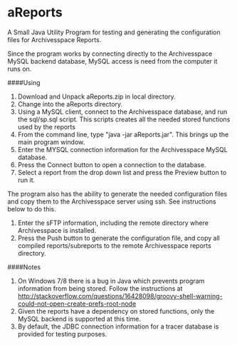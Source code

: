aReports
============

A Small Java Utility Program for testing and generating the configuration files for Archivesspace Reports.

Since the program works by connecting directly to the Archivesspace MySQL backend database, MySQL access is need from the computer it runs on.  

####Using

1. Download and Unpack aReports.zip in local directory.
2. Change into the aReports directory.
3. Using a MySQL client, connect to the Archivesspace database, and run the sql/sp.sql script. This scripts creates all the needed stored functions used by the reports
4. From the command line, type "java -jar aReports.jar". This brings up the main program window.
5. Enter the MYSQL connection information for the Archivesspace MySQL database.
6. Press the Connect button to open a connection to the database.
7. Select a report from the drop down list and press the Preview button to run it.

The program also has the ability to generate the needed configuration files and copy them to the Archivesspace server using ssh.  See instructions below to do this.

1. Enter the sFTP information, including the remote directory where Archivesspace is installed.
2. Press the Push button to generate the configuration file, and copy all compiled reports/subreports to the remote Archivesspace reports directory. 

####Notes

1. On Windows 7/8 there is a bug in Java which prevents program information from being stored. Follow the instructions at http://stackoverflow.com/questions/16428098/groovy-shell-warning-could-not-open-create-prefs-root-node
2. Given the reports have a dependency on stored functions, only the MySQL backend is supported at this time.
3. By default, the JDBC connection information for a tracer database is provided for testing purposes.
